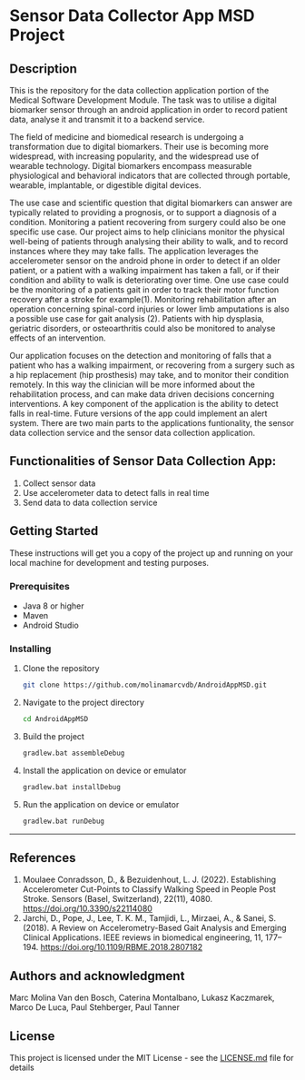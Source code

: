 # Sensor Data Collector App MSD Project

## Description

This is the repository for the data collection application portion of the Medical Software Development Module.
The task was to utilise a digital biomarker sensor through an android application in order 
to record patient data, analyse it and transmit it to a backend service.

The field of medicine and biomedical research is undergoing a transformation due 
to digital biomarkers. Their use is becoming more widespread, with increasing 
popularity, and the widespread use of wearable technology. Digital biomarkers encompass 
measurable physiological and behavioral indicators that are collected through 
portable, wearable, implantable, or digestible digital devices.

The use case and scientific question that digital biomarkers can answer are typically
related to providing a prognosis, or to support a diagnosis of a condition. Monitoring
a patient recovering from surgery could also be one specific use case. Our project aims
to help clinicians monitor the physical well-being of patients through analysing 
their ability to walk, and to record instances where they may take falls.
The application leverages the accelerometer sensor on the android phone in 
order to detect if an older patient, or a patient with a walking impairment has 
taken a fall, or if their condition and ability to walk is deteriorating over time. 
One use case could be the monitoring of a patients gait in order to track their motor
function recovery after a stroke for example(1). Monitoring rehabilitation after an operation
concerning spinal-cord  injuries or lower limb amputations is also a possible
use case for gait analysis (2). Patients with hip dysplasia, geriatric  disorders, or osteoarthritis
could also be monitored to analyse effects of an intervention. 

Our application focuses on the detection and monitoring of falls that a patient who has a walking impairment, or
recovering from a surgery such as a hip replacement (hip prosthesis) may take, and to monitor their 
condition remotely. In this way the clinician will be more informed about the rehabilitation process, and
can make data driven decisions concerning interventions. A key component of the application is the ability to detect
falls in real-time. Future versions of the app could implement an alert system. There are two main parts to the applications funtionality, 
the sensor data collection service and the sensor data collection application.  
 
## Functionalities of Sensor Data Collection App:

1. Collect sensor data
2. Use accelerometer data to detect falls in real time
6. Send data to data collection service

## Getting Started

These instructions will get you a copy of the project up and running on your local machine for development and testing purposes.

### Prerequisites

- Java 8 or higher
- Maven
- Android Studio

### Installing

1. Clone the repository
    ```bash
    git clone https://github.com/molinamarcvdb/AndroidAppMSD.git
    ```
2. Navigate to the project directory
    ```bash
    cd AndroidAppMSD
    ```
3. Build the project
    ```bash
    gradlew.bat assembleDebug
    ```
4. Install the application on device or emulator
    ```bash
    gradlew.bat installDebug
    ```
5. Run the application on device or emulator
    ```bash
    gradlew.bat runDebug
    ```   
    
***

## References

1. Moulaee Conradsson, D., & Bezuidenhout, L. J. (2022). Establishing Accelerometer Cut-Points to Classify Walking Speed in People Post Stroke. Sensors (Basel, Switzerland), 22(11), 4080. https://doi.org/10.3390/s22114080
2. Jarchi, D., Pope, J., Lee, T. K. M., Tamjidi, L., Mirzaei, A., & Sanei, S. (2018). A Review on Accelerometry-Based Gait Analysis and Emerging Clinical Applications. IEEE reviews in biomedical engineering, 11, 177–194. https://doi.org/10.1109/RBME.2018.2807182

## Authors and acknowledgment
Marc Molina Van den Bosch, Caterina Montalbano, Lukasz Kaczmarek, Marco De Luca, Paul Stehberger, Paul Tanner

## License
This project is licensed under the MIT License - see the [LICENSE.md](https://github.com/yourusername/experiment-data-management-service/blob/main/LICENSE.md) file for details
